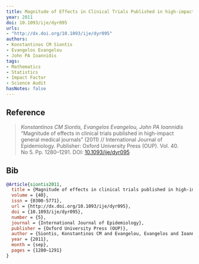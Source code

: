 ```yaml
---
title: Magnitude of Effects in Clinical Trials Published in high-impact General Medical Journals
year: 2011
doi: 10.1093/ije/dyr095
urls:
- "http://dx.doi.org/10.1093/ije/dyr095"
authors:
- Konstantinos CM Siontis
- Evangelos Evangelou
- John PA Ioannidis
tags:
- Mathematics
- Statistics
- Impact Factor
- Science Audit
hasNotes: false
---
```


## Reference

> <i>Konstantinos CM Siontis, Evangelos Evangelou, John PA Ioannidis</i> “Magnitude of effects in clinical trials published in high-impact general medical journals” (2011) // International Journal of Epidemiology. Publisher: Oxford University Press (OUP). Vol.&nbsp;40. No&nbsp;5. Pp.&nbsp;1280–1291. DOI:&nbsp;<a href='https://doi.org/10.1093/ije/dyr095'>10.1093/ije/dyr095</a>

## Bib

```bib
@Article{siontis2011,
  title = {Magnitude of effects in clinical trials published in high-impact general medical journals},
  volume = {40},
  issn = {0300-5771},
  url = {http://dx.doi.org/10.1093/ije/dyr095},
  doi = {10.1093/ije/dyr095},
  number = {5},
  journal = {International Journal of Epidemiology},
  publisher = {Oxford University Press (OUP)},
  author = {Siontis, Konstantinos CM and Evangelou, Evangelos and Ioannidis, John PA},
  year = {2011},
  month = {sep},
  pages = {1280–1291}
}
```
